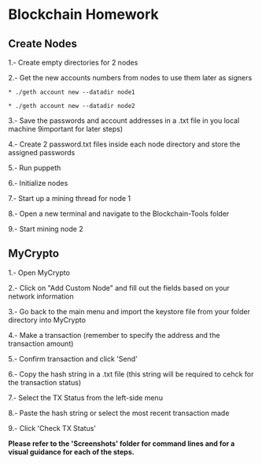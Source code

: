 # Blockchain Homework

## Create Nodes

1.- Create empty directories for 2 nodes

2.- Get the new accounts numbers from nodes to use them later as signers

 `* ./geth account new --datadir node1`
 
 `* ./geth account new --datadir node2`

3.- Save the passwords and account addresses in a .txt file in you local machine 9important for later steps)

4.- Create 2 password.txt files inside each node directory and store the assigned passwords

5.- Run puppeth

6.- Initialize nodes

7.- Start up a mining thread for node 1

8.- Open a new terminal and navigate to the Blockchain-Tools folder

9.- Start mining node 2


## MyCrypto

1.- Open MyCrypto

2.- Click on "Add Custom Node" and fill out the fields based on your network information

  3.- Go back to the main menu and import the keystore file from your folder directory into MyCrypto
  
  4.- Make a transaction (remember to specify the address and the transaction amount)
  
  5.- Confirm transaction and click 'Send'
  
  6.- Copy the hash string in a .txt file (this string will be required to cehck for the transaction status)
  
  7.- Select the TX Status from the left-side menu
  
  8.- Paste the hash string or select the most recent transaction made
  
  9.- Click 'Check TX Status'

**Please refer to the 'Screenshots' folder for command lines and for a visual guidance for each of the steps.**
